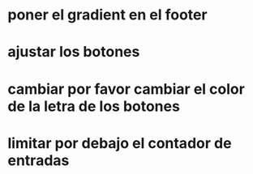 # poner el gradient en el footer
# ajustar los botones 
# cambiar por favor cambiar el color de la letra de los botones
# limitar por debajo el contador de entradas
